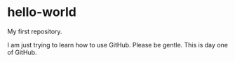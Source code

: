 # hello-world
My first repository.

I am just trying to learn how to use GitHub.  Please be gentle. 
This is day one of GitHub. 
